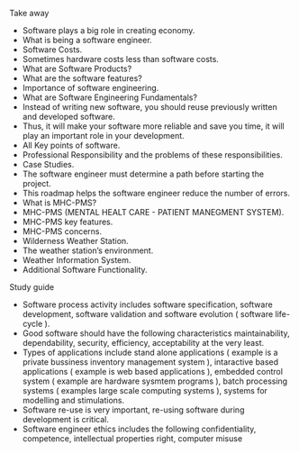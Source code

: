 Take away
- Software plays a big role in creating economy.
- What is being a software engineer.
- Software Costs.
- Sometimes hardware costs less than software costs.
- What are Software Products?
- What are the software features?
- Importance of software engineering.
- What are Software Engineering Fundamentals?
- Instead of writing new software, you should reuse previously written and developed software.
- Thus, it will make your software more reliable and save you time, it will play an important role in your development.
- All Key points of software.
- Professional Responsibility and the problems of these responsibilities.
- Case Studies.
- The software engineer must determine a path before starting the project.
- This roadmap helps the software engineer reduce the number of errors.
- What is MHC-PMS?
- MHC-PMS (MENTAL HEALT CARE - PATIENT MANEGMENT SYSTEM).
- MHC-PMS key features.
- MHC-PMS concerns.
- Wilderness Weather Station.
- The weather station’s environment.
- Weather Information System.
- Additional Software Functionality.


Study guide
- Software process activity includes software specification, software development, software validation and software evolution ( software life-cycle ).
- Good software should have the following characteristics maintainability, dependability, security, efficiency, acceptability at the very least.
- Types of applications include stand alone applications ( example is a private bussiness inventory management system ), intaractive based applications ( example is web based applications ),
embedded control system ( example are hardware sysmtem programs ), batch processing systems ( examples large scale computing systems ), systems for modelling and stimulations.
- Software re-use is very important, re-using software during development is critical.
- Software engineer ethics includes the following confidentiality, competence, intellectual properties right, computer misuse